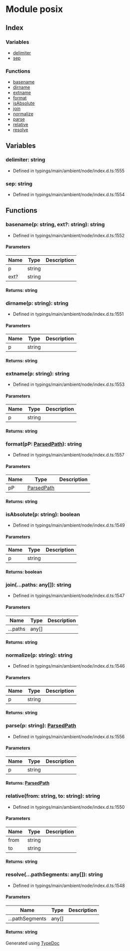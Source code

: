 # Module posix


## Index

### Variables
* [delimiter](_typings_main_ambient_node_index_d_._path_.posix.md#delimiter)
* [sep](_typings_main_ambient_node_index_d_._path_.posix.md#sep)

### Functions
* [basename](_typings_main_ambient_node_index_d_._path_.posix.md#basename)
* [dirname](_typings_main_ambient_node_index_d_._path_.posix.md#dirname)
* [extname](_typings_main_ambient_node_index_d_._path_.posix.md#extname)
* [format](_typings_main_ambient_node_index_d_._path_.posix.md#format)
* [isAbsolute](_typings_main_ambient_node_index_d_._path_.posix.md#isabsolute)
* [join](_typings_main_ambient_node_index_d_._path_.posix.md#join)
* [normalize](_typings_main_ambient_node_index_d_._path_.posix.md#normalize)
* [parse](_typings_main_ambient_node_index_d_._path_.posix.md#parse)
* [relative](_typings_main_ambient_node_index_d_._path_.posix.md#relative)
* [resolve](_typings_main_ambient_node_index_d_._path_.posix.md#resolve)

## Variables

### delimiter: string

* Defined in typings/main/ambient/node/index.d.ts:1555


### sep: string

* Defined in typings/main/ambient/node/index.d.ts:1554


## Functions

### basename(p: string, ext?: string): string
  
* Defined in typings/main/ambient/node/index.d.ts:1552


#### Parameters

| Name | Type | Description |
| ---- | ---- | ---- |
| p | string|  |
| ext? | string|  |

#### Returns: string

### dirname(p: string): string
  
* Defined in typings/main/ambient/node/index.d.ts:1551


#### Parameters

| Name | Type | Description |
| ---- | ---- | ---- |
| p | string|  |

#### Returns: string

### extname(p: string): string
  
* Defined in typings/main/ambient/node/index.d.ts:1553


#### Parameters

| Name | Type | Description |
| ---- | ---- | ---- |
| p | string|  |

#### Returns: string

### format(pP: [ParsedPath](../interfaces/_typings_main_ambient_node_index_d_._path_.parsedpath.md)): string
  
* Defined in typings/main/ambient/node/index.d.ts:1557


#### Parameters

| Name | Type | Description |
| ---- | ---- | ---- |
| pP | [ParsedPath](../interfaces/_typings_main_ambient_node_index_d_._path_.parsedpath.md)|  |

#### Returns: string

### isAbsolute(p: string): boolean
  
* Defined in typings/main/ambient/node/index.d.ts:1549


#### Parameters

| Name | Type | Description |
| ---- | ---- | ---- |
| p | string|  |

#### Returns: boolean

### join(...paths: any[]): string
  
* Defined in typings/main/ambient/node/index.d.ts:1547


#### Parameters

| Name | Type | Description |
| ---- | ---- | ---- |
| ...paths | any[]|  |

#### Returns: string

### normalize(p: string): string
  
* Defined in typings/main/ambient/node/index.d.ts:1546


#### Parameters

| Name | Type | Description |
| ---- | ---- | ---- |
| p | string|  |

#### Returns: string

### parse(p: string): [ParsedPath](../interfaces/_typings_main_ambient_node_index_d_._path_.parsedpath.md)
  
* Defined in typings/main/ambient/node/index.d.ts:1556


#### Parameters

| Name | Type | Description |
| ---- | ---- | ---- |
| p | string|  |

#### Returns: [ParsedPath](../interfaces/_typings_main_ambient_node_index_d_._path_.parsedpath.md)

### relative(from: string, to: string): string
  
* Defined in typings/main/ambient/node/index.d.ts:1550


#### Parameters

| Name | Type | Description |
| ---- | ---- | ---- |
| from | string|  |
| to | string|  |

#### Returns: string

### resolve(...pathSegments: any[]): string
  
* Defined in typings/main/ambient/node/index.d.ts:1548


#### Parameters

| Name | Type | Description |
| ---- | ---- | ---- |
| ...pathSegments | any[]|  |

#### Returns: string


Generated using [TypeDoc](http://typedoc.io)
